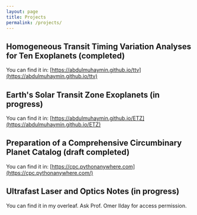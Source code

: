 ```yaml
---
layout: page
title: Projects
permalink: /projects/
---
```


## Homogeneous Transit Timing Variation Analyses for Ten Exoplanets (completed)

You can find it in: [https://abdulmuhaymin.github.io/ttv](https://abdulmuhaymin.github.io/ttv)

## Earth's Solar Transit Zone Exoplanets (in progress)

You can find it in: [https://abdulmuhaymin.github.io/ETZ](https://abdulmuhaymin.github.io/ETZ)

## Preparation of a Comprehensive Circumbinary Planet Catalog (draft completed)

You can find it in: [https://cpc.pythonanywhere.com](https://cpc.pythonanywhere.com/)

## Ultrafast Laser and Optics Notes (in progress)

You can find it in my overleaf. Ask Prof. Omer Ilday for access permission. 




